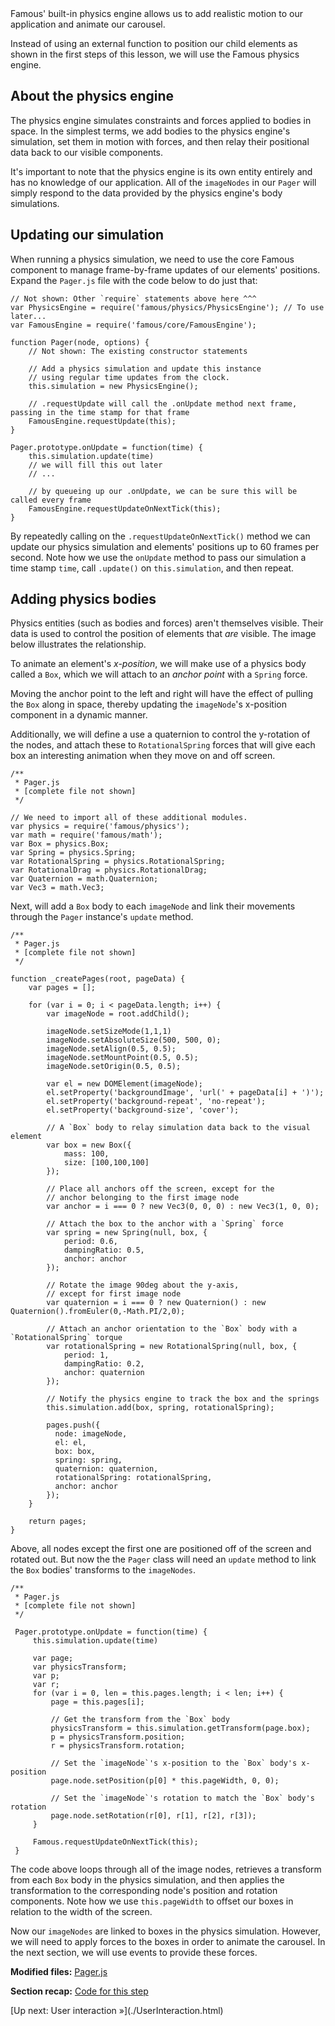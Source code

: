 <span class="intro-graf">
Famous' built-in physics engine allows us to add realistic motion to our application and animate our carousel.
</span>

Instead of using an external function to position our child elements as shown in the first steps of this lesson, we will use the Famous physics engine.

## About the physics engine

The physics engine simulates constraints and forces applied to bodies in space. In the simplest terms, we add bodies to the physics engine's simulation, set them in motion with forces, and then relay their positional data back to our visible components.

<div class="sidenote">
<p>It's important to note that the physics engine is its own entity entirely and has no knowledge of our application. All of the <code>imageNodes</code> in our <code>Pager</code> will simply respond to the data provided by the physics engine's body simulations.</p>
</div>

## Updating our simulation

When running a physics simulation, we need to use the core Famous component to manage frame-by-frame updates of our elements' positions. Expand the `Pager.js` file with the code below to do just that:

    // Not shown: Other `require` statements above here ^^^
    var PhysicsEngine = require('famous/physics/PhysicsEngine'); // To use later...
    var FamousEngine = require('famous/core/FamousEngine');

    function Pager(node, options) {
        // Not shown: The existing constructor statements

        // Add a physics simulation and update this instance
        // using regular time updates from the clock.
        this.simulation = new PhysicsEngine();

        // .requestUpdate will call the .onUpdate method next frame, passing in the time stamp for that frame
        FamousEngine.requestUpdate(this);
    }

    Pager.prototype.onUpdate = function(time) {
        this.simulation.update(time)
        // we will fill this out later
        // ...

        // by queueing up our .onUpdate, we can be sure this will be called every frame
        FamousEngine.requestUpdateOnNextTick(this);
    }

 By repeatedly calling on the `.requestUpdateOnNextTick()` method we can update our physics simulation and elements' positions up to 60 frames per second. Note how we use the `onUpdate` method to pass our simulation a time stamp `time`, call `.update()` on `this.simulation`, and then repeat.

## Adding physics bodies

Physics entities (such as bodies and forces) aren't themselves visible. Their data is used to control the position of elements that _are_ visible. The image below illustrates the relationship.

To animate an element's _x-position_, we will make use of a physics body called a `Box`, which we will attach to an _anchor point_ with a `Spring` force.

Moving the anchor point to the left and right will have the effect of pulling the `Box` along in space, thereby updating the `imageNode`'s x-position component in a dynamic manner.

Additionally, we will define a use a quaternion to control the y-rotation of the nodes, and attach these to `RotationalSpring` forces that will give each box an interesting animation when they move on and off screen.

    /**
     * Pager.js
     * [complete file not shown]
     */

    // We need to import all of these additional modules.
    var physics = require('famous/physics');
    var math = require('famous/math');
    var Box = physics.Box;
    var Spring = physics.Spring;
    var RotationalSpring = physics.RotationalSpring;
    var RotationalDrag = physics.RotationalDrag;
    var Quaternion = math.Quaternion;
    var Vec3 = math.Vec3;

Next, will add a `Box` body to each `imageNode` and link their movements through the `Pager` instance's `update` method.

    /**
     * Pager.js
     * [complete file not shown]
     */

    function _createPages(root, pageData) {
        var pages = [];

        for (var i = 0; i < pageData.length; i++) {
            var imageNode = root.addChild();

            imageNode.setSizeMode(1,1,1)
            imageNode.setAbsoluteSize(500, 500, 0);
            imageNode.setAlign(0.5, 0.5);
            imageNode.setMountPoint(0.5, 0.5);
            imageNode.setOrigin(0.5, 0.5);

            var el = new DOMElement(imageNode);
            el.setProperty('backgroundImage', 'url(' + pageData[i] + ')');
            el.setProperty('background-repeat', 'no-repeat');
            el.setProperty('background-size', 'cover');

            // A `Box` body to relay simulation data back to the visual element
            var box = new Box({
                mass: 100,
                size: [100,100,100]
            });

            // Place all anchors off the screen, except for the
            // anchor belonging to the first image node
            var anchor = i === 0 ? new Vec3(0, 0, 0) : new Vec3(1, 0, 0);

            // Attach the box to the anchor with a `Spring` force
            var spring = new Spring(null, box, {
                period: 0.6,
                dampingRatio: 0.5,
                anchor: anchor
            });

            // Rotate the image 90deg about the y-axis,
            // except for first image node
            var quaternion = i === 0 ? new Quaternion() : new Quaternion().fromEuler(0,-Math.PI/2,0);

            // Attach an anchor orientation to the `Box` body with a `RotationalSpring` torque
            var rotationalSpring = new RotationalSpring(null, box, {
                period: 1,
                dampingRatio: 0.2,
                anchor: quaternion
            });

            // Notify the physics engine to track the box and the springs
            this.simulation.add(box, spring, rotationalSpring);

            pages.push({
              node: imageNode,
              el: el,
              box: box,
              spring: spring,
              quaternion: quaternion,
              rotationalSpring: rotationalSpring,
              anchor: anchor
            });
        }

        return pages;
    }

Above, all nodes except the first one are positioned off of the screen and rotated out. But now the the `Pager` class will need an `update` method to link the `Box` bodies' transforms to the `imageNodes`.

    /**
     * Pager.js
     * [complete file not shown]
     */

     Pager.prototype.onUpdate = function(time) {
         this.simulation.update(time)

         var page;
         var physicsTransform;
         var p;
         var r;
         for (var i = 0, len = this.pages.length; i < len; i++) {
             page = this.pages[i];

             // Get the transform from the `Box` body
             physicsTransform = this.simulation.getTransform(page.box);
             p = physicsTransform.position;
             r = physicsTransform.rotation;

             // Set the `imageNode`'s x-position to the `Box` body's x-position
             page.node.setPosition(p[0] * this.pageWidth, 0, 0);

             // Set the `imageNode`'s rotation to match the `Box` body's rotation
             page.node.setRotation(r[0], r[1], r[2], r[3]);
         }

         Famous.requestUpdateOnNextTick(this);
     }

The code above loops through all of the image nodes, retrieves a transform from each `Box` body in the physics simulation, and then applies the transformation to the corresponding node's position and rotation components. Note how we use `this.pageWidth` to offset our boxes in relation to the width of the screen.

Now our `imageNodes` are linked to boxes in the physics simulation. However, we will need to apply forces to the boxes in order to animate the carousel. In the next section, we will use events to provide these forces.

<div class="sidenote--other">
<p><strong>Modified files:</strong> <a href="https://github.com/famous/lesson-carousel-starter-kit/blob/step7-AddPhysics/src/carousel/Pager.js">Pager.js</a></p>
</div>

<div class="sidenote">
<p><strong>Section recap:</strong> <a href="https://github.com/famous/lesson-carousel-starter-kit/tree/step7-AddPhysics">Code for this step</a></p>
</div>

<span class="cta">
[Up next: User interaction &raquo;](./UserInteraction.html)
</span>
